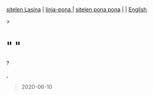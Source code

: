 [sitelen Lasina](https://joelthomastr.github.io/tokipona/kepeken-pi-toki-inli_si) | [<span class="lp">linja-pona </span>](https://joelthomastr.github.io/tokipona/kepeken-pi-toki-inli_lp) | [<span class="spp">sitelen pona pona</span>](https://joelthomastr.github.io/tokipona/kepeken-pi-toki-inli_spp) | [<i class="twa twa-framed-picture"></i><i class="twa twa-red-heart"></i>](https://joelthomastr.github.io/tokipona/kepeken-pi-toki-inli_se) | [English](https://joelthomastr.github.io/tokipona/kepeken-pi-toki-inli_en)

[<span style="background-color:#574500;"><i class="twa twa-house"></i></span>](https://joelthomastr.github.io/tokipona/READMEse) > <i class="twa twa-page-facing-up"></i><i class="twa twa-backhand-index-pointing-down"></i>

# "<i class="twa twa-backhand-index-pointing-right"></i><i class="twa twa-wrench"></i><i class="twa twa-fast-forward-button"></i><i class="twa twa-speaking-head"></i> <i class="twa twa-input-symbols"></i><i class="twa twa-gear"></i><i class="twa twa-motorway"></i><i class="twa twa-play-button"></i><i class="twa twa-gear"></i><i class="twa twa-input-symbols"></i> <i class="twa twa-balance-scale"></i><i class="twa twa-bust-in-silhouette"></i><i class="twa twa-cyclone"></i><i class="twa twa-right-arrow-curving-left"></i><i class="twa twa-question-mark"></i>"

<i class="twa twa-speaking-head"></i><i class="twa twa-family"></i><i class="twa twa-backhand-index-pointing-left"></i><i class="twa twa-play-button"></i><i class="twa twa-speaking-head"></i> <i class="twa twa-input-symbols"></i><i class="twa twa-gear"></i><i class="twa twa-motorway"></i><i class="twa twa-play-button"></i><i class="twa twa-gear"></i><i class="twa twa-input-symbols"></i><i class="twa twa-minus-sign"></i> <i class="twa twa-backhand-index-pointing-left"></i><i class="twa twa-brain"></i><i class="twa twa-fast-forward-button"></i><i class="twa twa-motorway"></i><i class="twa twa-thumbs-up"></i><i class="twa twa-stop-button"></i><i class="twa twa-wrench"></i><i class="twa twa-speaking-head"></i> <i class="twa twa-input-symbols"></i><i class="twa twa-gear"></i><i class="twa twa-motorway"></i><i class="twa twa-play-button"></i><i class="twa twa-gear"></i><i class="twa twa-input-symbols"></i><i class="twa twa-minus-sign"></i> <i class="twa twa-thinking-face"></i><i class="twa twa-page-facing-up"></i><i class="twa twa-open-hands"></i><i class="twa twa-backhand-index-pointing-down"></i><i class="twa twa-upwards-button"></i><i class="twa twa-backhand-index-pointing-left"></i><i class="twa twa-thought-balloon"></i><i class="twa twa-raised-fist"></i><i class="twa twa-fast-forward-button"></i><i class="twa twa-spiral-shell"></i><i class="twa twa-shuffle-tracks-button"></i><i class="twa twa-minus-sign"></i> <i class="twa twa-backhand-index-pointing-left"></i><i class="twa twa-thought-balloon"></i><i class="twa twa-outbox-tray"></i><i class="twa twa-eyes"></i><i class="twa twa-fast-forward-button"></i><i class="twa twa-backhand-index-pointing-down"></i><i class="twa twa-left-arrow-curving-right"></i><i class="twa twa-bust-in-silhouette"></i><i class="twa twa-infinity"></i><i class="twa twa-division-sign"></i> <i class="twa twa-backhand-index-pointing-left"></i><i class="twa twa-open-hands"></i><i class="twa twa-wrench"></i><i class="twa twa-fast-forward-button"></i><i class="twa twa-speaking-head"></i><i class="twa twa-thumbs-up"></i><i class="twa twa-left-arrow-curving-right"></i><i class="twa twa-infinity"></i><i class="twa twa-upwards-button"></i><i class="twa twa-question-mark"></i><i class="twa twa-play-button"></i><i class="twa twa-round-pushpin"></i>?

<i class="twa twa-backhand-index-pointing-left"></i><i class="twa twa-framed-picture"></i><i class="twa twa-fast-forward-button"></i><i class="twa twa-infinity"></i><i class="twa twa-stop-button"></i><i class="twa twa-page-facing-up"></i><i class="twa twa-open-hands"></i><i class="twa twa-backhand-index-pointing-down"></i><i class="twa twa-wrench"></i><i class="twa twa-speaking-head"></i><i class="twa twa-thumbs-up"></i><i class="twa twa-minus-sign"></i> <i class="twa twa-backhand-index-pointing-down"></i><i class="twa twa-play-button"></i><i class="twa twa-chequered-flag"></i><i class="twa twa-upwards-button"></i><i class="twa twa-backhand-index-pointing-left"></i><i class="twa twa-shuffle-tracks-button"></i><i class="twa twa-fast-forward-button"></i><i class="twa twa-page-facing-up"></i><i class="twa twa-backhand-index-pointing-down"></i><i class="twa twa-left-arrow-curving-right"></i><i class="twa twa-speaking-head"></i> <i class="twa twa-input-symbols"></i><i class="twa twa-gear"></i><i class="twa twa-motorway"></i><i class="twa twa-play-button"></i><i class="twa twa-gear"></i><i class="twa twa-input-symbols"></i><i class="twa twa-minus-sign"></i> <i class="twa twa-backhand-index-pointing-left"></i><i class="twa twa-thought-balloon"></i><i class="twa twa-cross-mark"></i><i class="twa twa-airplane-departure"></i><i class="twa twa-open-hands"></i><i class="twa twa-fast-forward-button"></i><i class="twa twa-page-facing-up"></i><i class="twa twa-stop-button"></i><i class="twa twa-speaking-head"></i> <i class="twa twa-input-symbols"></i><i class="twa twa-gear"></i><i class="twa twa-motorway"></i><i class="twa twa-play-button"></i><i class="twa twa-gear"></i><i class="twa twa-input-symbols"></i> <i class="twa twa-right-arrow-curving-left"></i><i class="twa twa-page-facing-up"></i><i class="twa twa-balance-scale"></i><i class="twa twa-stop-button"></i><i class="twa twa-speaking-head"></i><i class="twa twa-thumbs-up"></i><i class="twa twa-right-arrow-curving-left"></i><i class="twa twa-backhand-index-pointing-down"></i><i class="twa twa-division-sign"></i> <i class="twa twa-flexed-biceps"></i><i class="twa twa-upwards-button"></i><i class="twa twa-bust-in-silhouette"></i><i class="twa twa-play-button"></i><i class="twa twa-eyes"></i><i class="twa twa-fast-forward-button"></i><i class="twa twa-page-facing-up"></i><i class="twa twa-backhand-index-pointing-down"></i>, <i class="twa twa-thinking-face"></i><i class="twa twa-backhand-index-pointing-up"></i><i class="twa twa-play-button"></i><i class="twa twa-brain"></i><i class="twa twa-cross-mark"></i><i class="twa twa-fast-forward-button"></i><i class="twa twa-speaking-head"></i><i class="twa twa-thumbs-up"></i><i class="twa twa-minus-sign"></i> <i class="twa twa-backhand-index-pointing-left"></i><i class="twa twa-thought-balloon"></i><i class="twa twa-fast-forward-button"></i><i class="twa twa-outbox-tray"></i><i class="twa twa-eyes"></i><i class="twa twa-fast-forward-button"></i><i class="twa twa-backhand-index-pointing-down"></i><i class="twa twa-left-arrow-curving-right"></i><i class="twa twa-backhand-index-pointing-up"></i><i class="twa twa-division-sign"></i> <i class="twa twa-speaking-head"></i><i class="twa twa-thumbs-up"></i><i class="twa twa-play-button"></i><i class="twa twa-motorway"></i><i class="twa twa-question-mark"></i>

> 2020-06-10 <i class="twa twa-upwards-button"></i><i class="twa twa-backhand-index-pointing-left"></i><i class="twa twa-shuffle-tracks-button"></i><i class="twa twa-fast-forward-button"></i><i class="twa twa-page-facing-up"></i><i class="twa twa-backhand-index-pointing-down"></i><i class="twa twa-minus-sign"></i> <i class="twa twa-alarm-clock"></i><i class="twa twa-person-walking"></i><i class="twa twa-backhand-index-pointing-up"></i><i class="twa twa-upwards-button"></i><i class="twa twa-backhand-index-pointing-left"></i><i class="twa twa-shuffle-tracks-button"></i><i class="twa twa-cross-mark"></i><i class="twa twa-minus-sign"></i>

<!-- LikeBtn.com BEGIN -->
<span class="likebtn-wrapper" data-theme="gray" data-i18n_like="pona" data-identifier="kepeken-pi-toki-inli_se" data-share_size="large" data-i18n_dislike="ni li ike tawa mi" data-i18n_like_tooltip="lipu ni li pona tawa mi" data-i18n_dislike_tooltip="lipu ni li ike tawa mi" data-i18n_unlike_tooltip="lipu ni li pona ala tawa mi" data-i18n_undislike_tooltip="lipu ni li ike ala tawa mi" data-i18n_share_text="o pana e lipu ni tawa jan ante!" data-i18n_popup_close="o weka" data-i18n_popup_text="o pona!"></span>
<script>(function(d,e,s){if(d.getElementById("likebtn_wjs"))return;a=d.createElement(e);m=d.getElementsByTagName(e)[0];a.async=1;a.id="likebtn_wjs";a.src=s;m.parentNode.insertBefore(a, m)})(document,"script","//w.likebtn.com/js/w/widget.js");</script>
<!-- LikeBtn.com END -->
